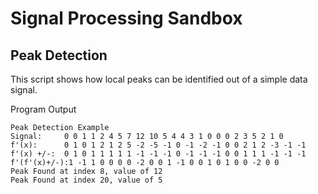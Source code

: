 # Signal Processing Sandbox

## Peak Detection 

This script shows how local peaks can be identified out of a simple data signal. 

Program Output
``` 
Peak Detection Example 
Signal:     0 0 1 1 2 4 5 7 12 10 5 4 4 3 1 0 0 0 2 3 5 2 1 0 
f'(x):      0 1 0 1 2 1 2 5 -2 -5 -1 0 -1 -2 -1 0 0 2 1 2 -3 -1 -1 
f'(x) +/-:  0 1 0 1 1 1 1 1 -1 -1 -1 0 -1 -1 -1 0 0 1 1 1 -1 -1 -1 
f'(f'(x)+/-):1 -1 1 0 0 0 0 -2 0 0 1 -1 0 0 1 0 1 0 0 -2 0 0 
Peak Found at index 8, value of 12 
Peak Found at index 20, value of 5 
```
